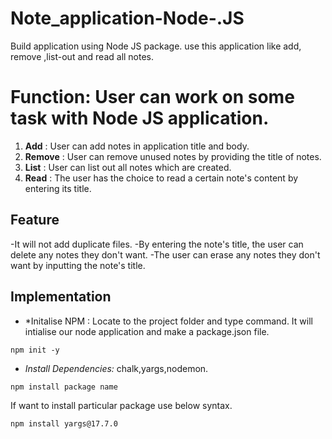 # Note_application-Node-.JS
Build application using Node JS package. use this application like add, remove ,list-out and read all notes.

# Function: User can work on some task with Node JS application.

1. **Add**      : User can add notes in application title and body.
2. **Remove** : User can remove unused notes by providing the title of notes.
3. **List**     : User can list out all notes which are created.
4. **Read**    : The user has the choice to read a certain note's content by entering its title.

## Feature
-It will not add duplicate files.
-By entering the note's title, the user can delete any notes they don't want.
-The user can erase any notes they don't want by inputting the note's title.

## Implementation

- *Initalise NPM :  Locate to the project folder and type command. It will intialise our node application and make a package.json file.
```
npm init -y
```
- *Install Dependencies:* chalk,yargs,nodemon.
```
npm install package name
```

If want to install particular package use below syntax.
```
npm install yargs@17.7.0
```
